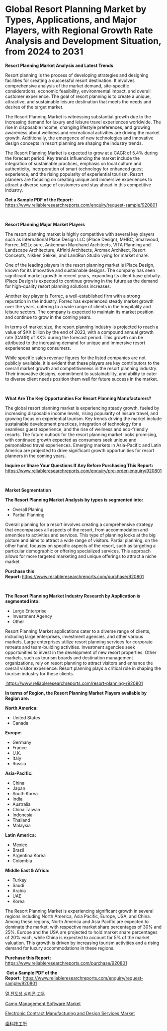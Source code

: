 <p><h1>Global Resort Planning Market by Types, Applications, and Major Players, with Regional Growth Rate Analysis and Development Situation, from 2024 to 2031</h1></p><p><strong>Resort Planning Market Analysis and Latest Trends</strong></p>
<p><p>Resort planning is the process of developing strategies and designing facilities for creating a successful resort destination. It involves comprehensive analysis of the market demand, site-specific considerations, economic feasibility, environmental impact, and overall customer experience. The goal of resort planning is to create a unique, attractive, and sustainable leisure destination that meets the needs and desires of the target market.</p><p>The Resort Planning Market is witnessing substantial growth due to the increasing demand for luxury and leisure travel experiences worldwide. The rise in disposable income, changing lifestyle preferences, and growing awareness about wellness and recreational activities are driving the market growth. Additionally, the emergence of new technologies and innovative design concepts in resort planning are shaping the industry trends.</p><p>The Resort Planning Market is expected to grow at a CAGR of 5.4% during the forecast period. Key trends influencing the market include the integration of sustainable practices, emphasis on local culture and authenticity, incorporation of smart technology for enhanced guest experience, and the rising popularity of experiential tourism. Resort planners are focusing on creating unique and immersive experiences to attract a diverse range of customers and stay ahead in this competitive industry.</p></p>
<p><strong>Get a Sample PDF of the Report:&nbsp;</strong> <a href="https://www.reliableresearchreports.com/enquiry/request-sample/920801">https://www.reliableresearchreports.com/enquiry/request-sample/920801</a></p>
<p>&nbsp;</p>
<p><strong>Resort Planning Major Market Players</strong></p>
<p><p>The resort planning market is highly competitive with several key players such as International Place Design LLC (iPlace Design), MHBC, Smallwood, Forrec, M2Leisure, Ankenman Marchand Architects, VITA Planning and Landscape Architecture, Affiniti Architects, Arcmax Architect, Resort Concepts, Nikken Sekkei, and LandRun Studio vying for market share.</p><p>One of the leading players in the resort planning market is iPlace Design, known for its innovative and sustainable designs. The company has seen significant market growth in recent years, expanding its client base globally. iPlace Design is expected to continue growing in the future as the demand for high-quality resort planning solutions increases.</p><p>Another key player is Forrec, a well-established firm with a strong reputation in the industry. Forrec has experienced steady market growth over the years, catering to a wide range of clients in the hospitality and leisure sectors. The company is expected to maintain its market position and continue to grow in the coming years.</p><p>In terms of market size, the resort planning industry is projected to reach a value of $XX billion by the end of 2023, with a compound annual growth rate (CAGR) of XX% during the forecast period. This growth can be attributed to the increasing demand for unique and immersive resort experiences among consumers.</p><p>While specific sales revenue figures for the listed companies are not publicly available, it is evident that these players are key contributors to the overall market growth and competitiveness in the resort planning industry. Their innovative designs, commitment to sustainability, and ability to cater to diverse client needs position them well for future success in the market.</p></p>
<p>&nbsp;</p>
<p><strong>What Are The Key Opportunities For Resort Planning Manufacturers?</strong></p>
<p><p>The global resort planning market is experiencing steady growth, fueled by increasing disposable income levels, rising popularity of leisure travel, and growing focus on experiential tourism. Key trends driving the market include sustainable development practices, integration of technology for a seamless guest experience, and the rise of wellness and eco-friendly resorts. The future outlook for the resort planning market looks promising, with continued growth expected as consumers seek unique and personalized travel experiences. Emerging markets in Asia-Pacific and Latin America are projected to drive significant growth opportunities for resort planners in the coming years.</p></p>
<p><strong>Inquire or Share Your Questions If Any Before Purchasing This Report:</strong> <a href="https://www.reliableresearchreports.com/enquiry/pre-order-enquiry/920801">https://www.reliableresearchreports.com/enquiry/pre-order-enquiry/920801</a></p>
<p>&nbsp;</p>
<p><strong>Market Segmentation</strong></p>
<p><strong>The Resort Planning Market Analysis by types is segmented into:</strong></p>
<p><ul><li>Overall Planing</li><li>Partial Planning</li></ul></p>
<p><p>Overall planning for a resort involves creating a comprehensive strategy that encompasses all aspects of the resort, from accommodation and amenities to activities and services. This type of planning looks at the big picture and aims to attract a wide range of visitors. Partial planning, on the other hand, focuses on specific aspects of the resort, such as targeting a particular demographic or offering specialized services. This approach allows for more targeted marketing and unique offerings to attract a niche market.</p></p>
<p><strong>Purchase this Report:&nbsp;</strong><a href="https://www.reliableresearchreports.com/purchase/920801">https://www.reliableresearchreports.com/purchase/920801</a></p>
<p>&nbsp;</p>
<p><strong>The Resort Planning Market Industry Research by Application is segmented into:</strong></p>
<p><ul><li>Large Enterprise</li><li>Investment Agency</li><li>Other</li></ul></p>
<p><p>Resort Planning Market applications cater to a diverse range of clients, including large enterprises, investment agencies, and other various markets. Large enterprises utilize resort planning services for corporate retreats and team-building activities. Investment agencies seek opportunities to invest in the development of new resort properties. Other markets, such as tourism boards and destination management organizations, rely on resort planning to attract visitors and enhance the overall visitor experience. Resort planning plays a critical role in shaping the tourism industry for these clients.</p></p>
<p><a href="https://www.reliableresearchreports.com/resort-planning-r920801">&nbsp;https://www.reliableresearchreports.com/resort-planning-r920801</a></p>
<p><strong>In terms of Region, the Resort Planning Market Players available by Region are:</strong></p>
<p>
    <p> <strong> North America: </strong>
        <ul>
            <li>United States</li>
            <li>Canada</li>
        </ul>
        </p> 
    <p> <strong> Europe: </strong>
        <ul>
            <li>Germany</li>
            <li>France</li>
            <li>U.K.</li>
            <li>Italy</li>
            <li>Russia</li>
        </ul>
        </p> 
    <p> <strong> Asia-Pacific: </strong>
        <ul>
            <li>China</li>
            <li>Japan</li>
            <li>South Korea</li>
            <li>India</li>
            <li>Australia</li>
            <li>China Taiwan</li>
            <li>Indonesia</li>
            <li>Thailand</li>
            <li>Malaysia</li>
        </ul>
        </p> 
    <p> <strong> Latin America: </strong>
        <ul>
            <li>Mexico</li>
            <li>Brazil</li>
            <li>Argentina Korea</li>
            <li>Colombia</li>
        </ul>
        </p> 
    <p> <strong> Middle East & Africa: </strong>
        <ul>
            <li>Turkey</li>
            <li>Saudi</li>
            <li>Arabia</li>
            <li>UAE</li>
            <li>Korea</li>
        </ul>
    </p>
    </p>
<p><p>The Resort Planning Market is experiencing significant growth in several regions including North America, Asia Pacific, Europe, USA, and China. Among these regions, North America and Asia Pacific are expected to dominate the market, with respective market share percentages of 30% and 25%. Europe and the USA are projected to hold market share percentages of 20% each, while China is expected to account for 5% of the market valuation. This growth is driven by increasing tourism activities and a rising demand for luxury accommodations in these regions.</p></p>
<p><strong>Purchase this Report: </strong><a href="https://www.reliableresearchreports.com/purchase/920801">https://www.reliableresearchreports.com/purchase/920801</a></p>
<p>&nbsp;<strong>Get a Sample PDF of the Report:&nbsp;&nbsp;</strong><a href="https://www.reliableresearchreports.com/enquiry/request-sample/920801">https://www.reliableresearchreports.com/enquiry/request-sample/920801</a></p>
<p><strong></strong></p>
<p><p><a href="https://medium.com/@fredajerde/%EC%97%B4%EC%A0%84%EB%8F%84%EC%84%B1-%EC%8B%A4%EB%A6%AC%EC%BD%98-%EA%B3%A0%EB%AC%B4-%EC%8B%9C%EC%9E%A5-%EC%A0%84%EB%A7%9D-%EC%82%B0%EC%97%85-%EA%B0%9C%EC%9A%94-%EB%B0%8F-%EC%98%88%EC%B8%A1-2024%EB%85%84%EB%B6%80%ED%84%B0-2031%EB%85%84-1c64df3302b6">열 전도성 실리콘 고무</a></p><p><a href="https://www.linkedin.com/pulse/camp-management-software-market-analysis-its-cagr-segmentation-ne9he">Camp Management Software Market</a></p><p><a href="https://www.linkedin.com/pulse/electronic-contract-manufacturing-design-services-market-exploring-w4y5e">Electronic Contract Manufacturing and Design Services Market</a></p><p><a href="https://medium.com/@lorrainethompson10/%E6%AD%AF%E7%A7%91%E6%8A%80%E5%B7%A5%E6%89%80%E5%B8%82%E5%A0%B4%E3%81%AF-%E5%B8%82%E5%A0%B4%E3%82%B7%E3%82%A7%E3%82%A2-%E5%B8%82%E5%A0%B4%E5%8B%95%E5%90%91-%E5%B8%82%E5%A0%B4%E6%88%90%E9%95%B7%E3%81%AB%E9%96%A2%E3%81%99%E3%82%8B%E6%83%85%E5%A0%B1%E3%82%92%E6%8F%90%E4%BE%9B%E3%81%97%E3%81%BE%E3%81%99-2701d306d9cc">歯科技工所</a></p></p>